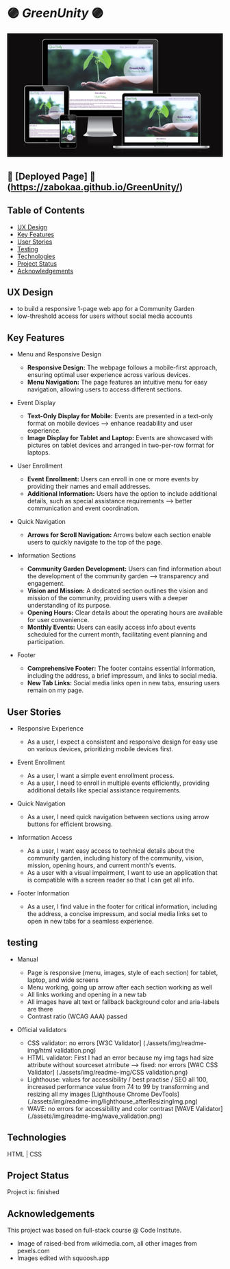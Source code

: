 # :purple_circle: *GreenUnity* :purple_circle:

![mockup landingpage](./assets/img/readme-img/mockup_home.png?raw=true "image of mockup home screen for different devices")

## 🌱 [Deployed Page] 🍃 (<https://zabokaa.github.io/GreenUnity/>)

## Table of Contents

- [UX Design](#ux-design)
- [Key Features](#key-features)
- [User Stories](#user-stories)
- [Testing](#testing)
- [Technologies](#technologies)
- [Project Status](#project-status)
- [Acknowledgements](#acknowledgements)

## UX Design

- to build a responsive 1-page web app for a Community Garden
- low-threshold access for users without social media accounts

## Key Features

- Menu and Responsive Design
  - **Responsive Design:** The webpage follows a mobile-first approach, ensuring optimal user experience across various devices.
  - **Menu Navigation:** The page features an intuitive menu for easy navigation, allowing users to access different sections.

- Event Display
  - **Text-Only Display for Mobile:** Events are presented in a text-only format on mobile devices --> enhance readability and user experience.
  - **Image Display for Tablet and Laptop:** Events are showcased with pictures on tablet devices and arranged in two-per-row format for laptops.

- User Enrollment
  - **Event Enrollment:** Users can enroll in one or more events by providing their names and email addresses.
  - **Additional Information:** Users have the option to include additional details, such as special assistance requirements --> better communication and event coordination.

- Quick Navigation
  - **Arrows for Scroll Navigation:** Arrows below each section enable users to quickly navigate to the top of the page.

- Information Sections
  - **Community Garden Development:** Users can find information about the development of the community garden -->  transparency and engagement.
  - **Vision and Mission:** A dedicated section outlines the vision and mission of the community, providing users with a deeper understanding of its purpose.
  - **Opening Hours:** Clear details about the operating hours are available for user convenience.
  - **Monthly Events:** Users can easily access info about events scheduled for the current month, facilitating event planning and participation.

- Footer
  - **Comprehensive Footer:** The footer contains essential information, including the address, a brief impressum, and links to social media.
  - **New Tab Links:** Social media links open in new tabs, ensuring users remain on my page.

## User Stories

- Responsive Experience
  - As a user, I expect a consistent and responsive design for easy use on various devices, prioritizing mobile devices first.

- Event Enrollment
  - As a user, I want a simple event enrollment process.
  - As a user, I need to enroll in multiple events efficiently, providing additional details like special assistance requirements.

- Quick Navigation
  - As a user, I need quick navigation between sections using arrow buttons for efficient browsing.

- Information Access
  - As a user, I want easy access to technical details about the community garden, including history of the community, vision, mission, opening hours, and current month's events.
  - As a user with a visual impairment, I want to use an application that is compatible with a screen reader so that I can get all info.

- Footer Information
  - As a user, I find value in the footer for critical information, including the address, a concise impressum, and social media links set to open in new tabs for a seamless experience.

## testing

- Manual

  - Page is responsive (menu, images, style of each section) for tablet, laptop, and wide screens
  - Menu working, going up arrow after each section working as well
  - All links working and opening in a new tab
  - All images have alt text or fallback background color and aria-labels are there
  - Contrast ratio (WCAG AAA) passed

- Official validators

  - CSS validator: no errors [W3C Validator] (./assets/img/readme-img/html validation.png)
  - HTML validator: First I had an error because my img tags had size attribute without sourceset atrribute --> fixed: nor errors [W#C CSS Validator] (./assets/img/readme-img/CSS validation.png)
  - Lighthouse: values for accessibility / best practise / SEO all 100, increased performance value from 74 to 99 by transforming and resizing all my images [Lighthouse Chrome DevTools] (./assets/img/readme-img/lighthouse_afterResizingImg.png)
  - WAVE: no errors for accessibility and color contrast [WAVE Validator] (./assets/img/readme-img/wave_validation.png)

## Technologies

HTML | CSS

## Project Status

Project is: finished

## Acknowledgements

This project was based on full-stack course @ Code Institute.

- Image of raised-bed from  wikimedia.com, all other images from pexels.com
- Images edited with squoosh.app
  